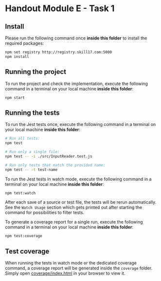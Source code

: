 # Handout Module E - Task 1

## Install

Please run the following command once **inside this folder** to install the required packages:
```bash
npm set registry http://registry.skill17.com:5000
npm install
```

## Running the project

To run the project and check the implementation, execute the following command in a terminal on your local machine **inside this folder**:
```bash
npm start
```

## Running the tests

To run the Jest tests once, execute the following command in a terminal on your local machine **inside this folder**:
```bash
# Run all tests:
npm test

# Run only a single file:
npm test -- -i ./src/InputReader.test.js

# Run only tests that match the provided name:
npm test -- -t test-name
```

To run the Jest tests in watch mode, execute the following command in a terminal on your local machine **inside this folder**:
```bash
npm test:watch
```
After each save of a source or test file, the tests will be rerun automatically.
See the `Watch Usage` section which gets printed out after starting the command for possibilities to filter tests.

To generate a coverage report for a single run, execute the following command in a terminal on your local machine **inside this folder**:
```bash
npm test:coverage
```

## Test coverage

When running the tests in watch mode or the dedicated coverage command, a coverage report will be generated inside the `coverage` folder.
Simply open [coverage/index.html](./coverage/index.html) in your browser to view it.

